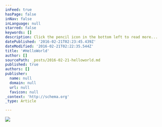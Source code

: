 ```yaml
---
inFeed: true
hasPage: false
inNav: false
inLanguage: null
starred: false
keywords: []
description: Click the pencil icon in the bottom left to read more...
datePublished: '2016-02-21T02:23:45.439Z'
dateModified: '2016-02-21T02:22:35.544Z'
title: '#HelloWorld'
author: []
sourcePath: _posts/2016-02-21-helloworld.md
published: true
authors: []
publisher:
  name: null
  domain: null
  url: null
  favicon: null
_context: 'http://schema.org'
_type: Article

---
```

![](https://the-grid-user-content.s3-us-west-2.amazonaws.com/fbb5908d-1bdc-4114-bb11-eb892c5c0dd4.png)